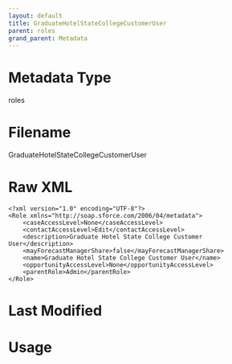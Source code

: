 ```yaml
---
layout: default
title: GraduateHotelStateCollegeCustomerUser
parent: roles
grand_parent: Metadata
---
```

# Metadata Type
roles


# Filename 
GraduateHotelStateCollegeCustomerUser


# Raw XML
```
<?xml version="1.0" encoding="UTF-8"?>
<Role xmlns="http://soap.sforce.com/2006/04/metadata">
    <caseAccessLevel>None</caseAccessLevel>
    <contactAccessLevel>Edit</contactAccessLevel>
    <description>Graduate Hotel State College Customer User</description>
    <mayForecastManagerShare>false</mayForecastManagerShare>
    <name>Graduate Hotel State College Customer User</name>
    <opportunityAccessLevel>None</opportunityAccessLevel>
    <parentRole>Admin</parentRole>
</Role>
```


# Last Modified


# Usage
